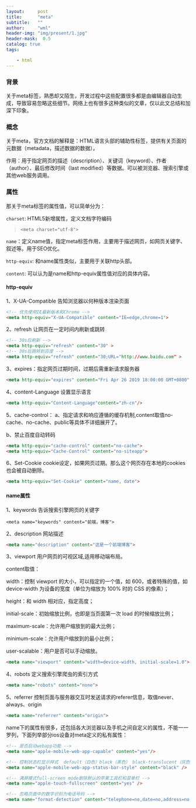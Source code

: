 ```yaml
---
layout:     post
title:      "meta"
subtitle:   ""
author:     "wml"
header-img: "img/present/1.jpg"
header-mask:  0.5
catalog: true
tags:

    - html
---
```

### 背景

关于meta标签，熟悉却又陌生，开发过程中这些配置很多都是由编辑器自动生成，导致容易忽略这些细节。网络上也有很多这种类似的文章，仅以此文总结和加深下印象。

### 概念

关于meta，官方文档的解释是：HTML语言头部的辅助性标签，提供有关页面的元数据（metadata，描述数据的数据）。

作用：用于指定网页的描述（description）、关键词（keyword）、作者（author）、最后修改时间（last modified）等数据。可以被浏览器、搜索引擎或其他web服务调用。

### 属性

那关于meta标签的属性值，可以简单分为：

`charset`: HTML5新增属性，定义文档字符编码

> `<meta charset="utf-8">`

`name`：定义name值，指定meta标签作用，主要用于描述网页，如网页关键字、叙述等。用于SEO优化。

`http-equiv`: 和name属性类似，主要用于关联http头部。

`content`: 可以认为是name和http-equiv属性值对应的具体内容。

#### http-equiv

1、X-UA-Compatible 告知浏览器以何种版本渲染页面

```html
<!-- 优先使用IE最新版本和Chrome -->
<meta http-equiv="X-UA-Compatible" content="IE=edge,chrome=1">
```

2、refresh 让网页在一定时间内刷新或跳转

```html
<!-- 30s后刷新 -->
<meta http-equiv="refresh" content="30" >
<!-- 30s后跳转到百度 -->
<meta http-equiv="refresh" content="30;URL="http://www.baidu.com" >
```

3、expires：指定网页过期时间，过期后需重新请求服务器

```html
<meta http-equiv="expires" content="Fri Apr 26 2019 18:00:00 GMT+0800" >
```

4、content-Language 设置显示语言

```html
<meta http-equiv="Content-Language"content="zh-cn"/>
```

5、cache-control： a、指定请求和响应遵循的缓存机制,content取值no-cache、no-cache、public等具体不详细展开了。

b、禁止百度自动转码

```html
<meta http-equiv="cache-control" content="no-cache">
<meta http-equiv="Cache-Control" content="no-siteapp">
```

6、Set-Cookie cookie设定，如果网页过期。那么这个网页存在本地的cookies也会被自动删除。

```html
<meta http-equiv="Set-Cookie" content="name, date">
```

#### name属性

1、keywords 告诉搜索引擎网页的关键字

`<meta name="keywords" content="前端，博客">`

2、description 网站描述

```html
<meta name="description" content="这是一个前端博客">
```

3、viewport 用户网页的可视区域,适用移动端布局。

content取值：

width：控制 viewport 的大小，可以指定的一个值，如 600，或者特殊的值，如 device-width 为设备的宽度（单位为缩放为 100% 时的 CSS 的像素）；

height：和 width 相对应，指定高度；

initial-scale：初始缩放比例，也即是当页面第一次 load 的时候缩放比例；

maximum-scale：允许用户缩放到的最大比例；

minimum-scale：允许用户缩放到的最小比例；

user-scalable：用户是否可以手动缩放。

```html
<meta name="viewport" content="width=device-width, initial-scale=1.0">
```

4、robots 定义搜索引擎爬虫的索引方式

```html
<meta name="robots" content="none">
```

5、referrer 控制页面与服务器交互时发送请求的referer信息，取值never、always、origin

```html
<meta name="referrer" content="origin">
```

name下的属性有很多，还包括各大浏览器以及手机之间自定义的属性，不能一一罗列，下面列举部分ios设备对meta定义的私有属性：

```html
<!-- 是否启动webapp功能 -->
<meta name="apple-mobile-web-app-capable" content="yes"/>

<!-- 控制状态栏显示样式  default（白色）black（黑色） black-translucent（灰色半透明） -->
<meta name="apple-mobile-web-app-status-bar-style" content="black" />

<!-- 满屏模式full-screen mode删除默认的苹果工具栏和菜单栏 -->
<meta name="apple-touch-fullscreen" content="yes" />

<!-- 忽略页面中的数字识别为电话号码 -->
<meta name="format-detection" content="telephone=no,date=no,address=no,email=no">
```
